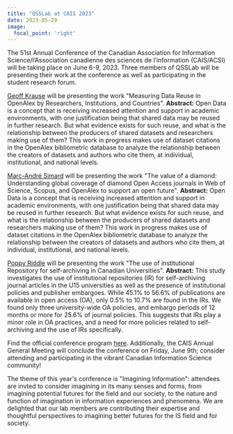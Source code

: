 ```yaml
---
title: "QSSLab at CAIS 2023"
date: 2023-05-29
image:
  focal_point: 'right'
---
```


The 51st Annual Conference of the Canadian Association for Information Science/l’Association canadienne des sciences de l’information (CAIS/ACSI) will be taking place on June 6-9, 2023. Three members of QSSLab will be presenting their work at the conference as well as participating in the student research forum. 

[Geoff Krause](https://www.qsslab.ca/author/geoff-krause/) will be presenting the work "Measuring Data Reuse in OpenAlex by Researchers, Institutions, and Countries". **Abstract:** Open Data is a concept that is receiving increased attention and support in academic environments, with one justification being that shared data may be reused in further research. But what evidence exists for such reuse, and what is the relationship between the producers of shared datasets and researchers making use of them? This work in progress makes use of dataset citations in the OpenAlex bibliometric database to analyze the relationship between the creators of datasets and authors who cite them, at individual, institutional, and national levels.

[Marc-André Simard](https://www.qsslab.ca/author/marc-andre-simard/) will be presenting the work "The value of a diamond: Understanding global coverage of diamond Open Access journals in Web of Science, Scopus, and OpenAlex to support an open future". **Abstract:** Open Data is a concept that is receiving increased attention and support in academic environments, with one justification being that shared data may be reused in further research. But what evidence exists for such reuse, and what is the relationship between the producers of shared datasets and researchers making use of them? This work in progress makes use of dataset citations in the OpenAlex bibliometric database to analyze the relationship between the creators of datasets and authors who cite them, at individual, institutional, and national levels.

[Poppy Riddle](https://www.qsslab.ca/author/poppy-riddle/) will be presenting the work "The use of institutional Repository for self-archiving in Canadian Universities". **Abstract:** This study investigates the use of institutional repositories (IR) for self-archiving journal articles in the U15 universities as well as the presence of institutional policies and publisher embargoes. While 45.1% to 56.6% of publications are available in open access (OA), only 0.5% to 10.7% are found in the IRs. We found only three university-wide OA policies, and embargo periods of 12 months or more for 25.6% of journal policies. This suggests that IRs play a minor role in OA practices, and a need for more policies related to self-archiving and the use of IRs specifically.

Find the official conference program [here](https://cais2023.ca/). Additionally, the CAIS Annual General Meeting will conclude the conference on Friday, June 9th; consider attending and participating in the vibrant Canadian Information Science community!

The theme of this year's conference is "Imagining Information": attendees are invted to consider imagining in its many senses and forms, from imagining potential futures for the field and our society, to the nature and function of imagination in information experiences and phenomena. We are delighted that our lab members are contributing their expertise and thoughtful perspectives to imagining better futures for the IS field and for society. 

<!--more-->
